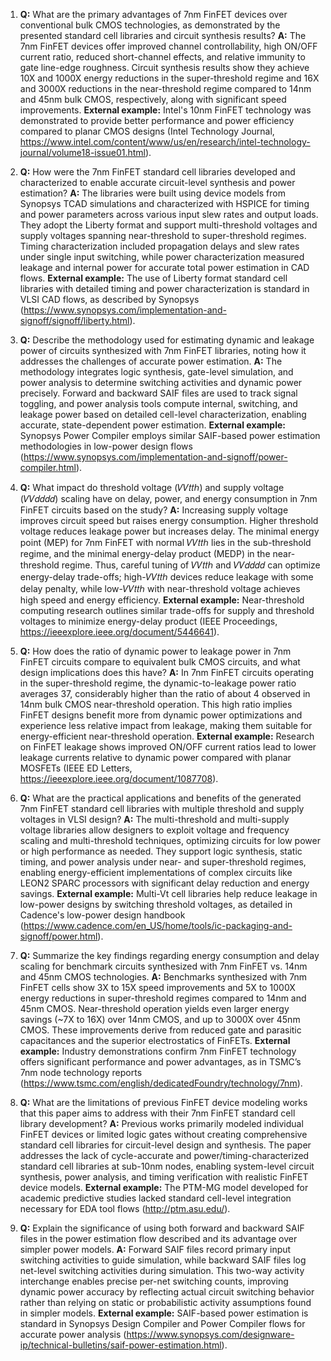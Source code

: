 1. **Q:** What are the primary advantages of 7nm FinFET devices over conventional bulk CMOS technologies, as demonstrated by the presented standard cell libraries and circuit synthesis results?
   **A:** The 7nm FinFET devices offer improved channel controllability, high ON/OFF current ratio, reduced short-channel effects, and relative immunity to gate line-edge roughness. Circuit synthesis results show they achieve 10X and 1000X energy reductions in the super-threshold regime and 16X and 3000X reductions in the near-threshold regime compared to 14nm and 45nm bulk CMOS, respectively, along with significant speed improvements.
   **External example:** Intel's 10nm FinFET technology was demonstrated to provide better performance and power efficiency compared to planar CMOS designs (Intel Technology Journal, https://www.intel.com/content/www/us/en/research/intel-technology-journal/volume18-issue01.html).

2. **Q:** How were the 7nm FinFET standard cell libraries developed and characterized to enable accurate circuit-level synthesis and power estimation?
   **A:** The libraries were built using device models from Synopsys TCAD simulations and characterized with HSPICE for timing and power parameters across various input slew rates and output loads. They adopt the Liberty format and support multi-threshold voltages and supply voltages spanning near-threshold to super-threshold regimes. Timing characterization included propagation delays and slew rates under single input switching, while power characterization measured leakage and internal power for accurate total power estimation in CAD flows.
   **External example:** The use of Liberty format standard cell libraries with detailed timing and power characterization is standard in VLSI CAD flows, as described by Synopsys (https://www.synopsys.com/implementation-and-signoff/signoff/liberty.html).

3. **Q:** Describe the methodology used for estimating dynamic and leakage power of circuits synthesized with 7nm FinFET libraries, noting how it addresses the challenges of accurate power estimation.
   **A:** The methodology integrates logic synthesis, gate-level simulation, and power analysis to determine switching activities and dynamic power precisely. Forward and backward SAIF files are used to track signal toggling, and power analysis tools compute internal, switching, and leakage power based on detailed cell-level characterization, enabling accurate, state-dependent power estimation.
   **External example:** Synopsys Power Compiler employs similar SAIF-based power estimation methodologies in low-power design flows (https://www.synopsys.com/implementation-and-signoff/power-compiler.html).

4. **Q:** What impact do threshold voltage (𝑉𝑉𝑡𝑡ℎ) and supply voltage (𝑉𝑉𝑑𝑑𝑑𝑑) scaling have on delay, power, and energy consumption in 7nm FinFET circuits based on the study?
   **A:** Increasing supply voltage improves circuit speed but raises energy consumption. Higher threshold voltage reduces leakage power but increases delay. The minimal energy point (MEP) for 7nm FinFET with normal 𝑉𝑉𝑡𝑡ℎ lies in the sub-threshold regime, and the minimal energy-delay product (MEDP) in the near-threshold regime. Thus, careful tuning of 𝑉𝑉𝑡𝑡ℎ and 𝑉𝑉𝑑𝑑𝑑𝑑 can optimize energy-delay trade-offs; high-𝑉𝑉𝑡𝑡ℎ devices reduce leakage with some delay penalty, while low-𝑉𝑉𝑡𝑡ℎ with near-threshold voltage achieves high speed and energy efficiency.
   **External example:** Near-threshold computing research outlines similar trade-offs for supply and threshold voltages to minimize energy-delay product (IEEE Proceedings, https://ieeexplore.ieee.org/document/5446641).

5. **Q:** How does the ratio of dynamic power to leakage power in 7nm FinFET circuits compare to equivalent bulk CMOS circuits, and what design implications does this have?
   **A:** In 7nm FinFET circuits operating in the super-threshold regime, the dynamic-to-leakage power ratio averages 37, considerably higher than the ratio of about 4 observed in 14nm bulk CMOS near-threshold operation. This high ratio implies FinFET designs benefit more from dynamic power optimizations and experience less relative impact from leakage, making them suitable for energy-efficient near-threshold operation.
   **External example:** Research on FinFET leakage shows improved ON/OFF current ratios lead to lower leakage currents relative to dynamic power compared with planar MOSFETs (IEEE ED Letters, https://ieeexplore.ieee.org/document/1087708).

6. **Q:** What are the practical applications and benefits of the generated 7nm FinFET standard cell libraries with multiple threshold and supply voltages in VLSI design?
   **A:** The multi-threshold and multi-supply voltage libraries allow designers to exploit voltage and frequency scaling and multi-threshold techniques, optimizing circuits for low power or high performance as needed. They support logic synthesis, static timing, and power analysis under near- and super-threshold regimes, enabling energy-efficient implementations of complex circuits like LEON2 SPARC processors with significant delay reduction and energy savings.
   **External example:** Multi-Vt cell libraries help reduce leakage in low-power designs by switching threshold voltages, as detailed in Cadence's low-power design handbook (https://www.cadence.com/en_US/home/tools/ic-packaging-and-signoff/power.html).

7. **Q:** Summarize the key findings regarding energy consumption and delay scaling for benchmark circuits synthesized with 7nm FinFET vs. 14nm and 45nm CMOS technologies.
   **A:** Benchmarks synthesized with 7nm FinFET cells show 3X to 15X speed improvements and 5X to 1000X energy reductions in super-threshold regimes compared to 14nm and 45nm CMOS. Near-threshold operation yields even larger energy savings (~7X to 16X) over 14nm CMOS, and up to 3000X over 45nm CMOS. These improvements derive from reduced gate and parasitic capacitances and the superior electrostatics of FinFETs.
   **External example:** Industry demonstrations confirm 7nm FinFET technology offers significant performance and power advantages, as in TSMC’s 7nm node technology reports (https://www.tsmc.com/english/dedicatedFoundry/technology/7nm).

8. **Q:** What are the limitations of previous FinFET device modeling works that this paper aims to address with their 7nm FinFET standard cell library development?
   **A:** Previous works primarily modeled individual FinFET devices or limited logic gates without creating comprehensive standard cell libraries for circuit-level design and synthesis. The paper addresses the lack of cycle-accurate and power/timing-characterized standard cell libraries at sub-10nm nodes, enabling system-level circuit synthesis, power analysis, and timing verification with realistic FinFET device models.
   **External example:** The PTM-MG model developed for academic predictive studies lacked standard cell-level integration necessary for EDA tool flows (http://ptm.asu.edu/).

9. **Q:** Explain the significance of using both forward and backward SAIF files in the power estimation flow described and its advantage over simpler power models.
   **A:** Forward SAIF files record primary input switching activities to guide simulation, while backward SAIF files log net-level switching activities during simulation. This two-way activity interchange enables precise per-net switching counts, improving dynamic power accuracy by reflecting actual circuit switching behavior rather than relying on static or probabilistic activity assumptions found in simpler models.
   **External example:** SAIF-based power estimation is standard in Synopsys Design Compiler and Power Compiler flows for accurate power analysis (https://www.synopsys.com/designware-ip/technical-bulletins/saif-power-estimation.html).
